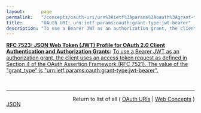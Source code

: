 ```yaml
---
layout:      page
permalink:   "/concepts/oauth-uri/urn%3Aietf%3Aparams%3Aoauth%3Agrant-type%3Ajwt-bearer"
title:       "OAuth URI: urn:ietf:params:oauth:grant-type:jwt-bearer"
description: "To use a Bearer JWT as an authorization grant, the client uses an access token request as defined in Section 4 of the OAuth Assertion Framework (RFC 7521). The value of the \"grant_type\" is \"urn:ietf:params:oauth:grant-type:jwt-bearer\"."
---
```


**[RFC 7523: JSON Web Token (JWT) Profile for OAuth 2.0 Client Authentication and Authorization Grants](/specs/IETF/RFC/7523 "This specification defines the use of a JSON Web Token (JWT) Bearer Token as a means for requesting an OAuth 2.0 access token as well as for client authentication."):** [To use a Bearer JWT as an authorization grant, the client uses an access token request as defined in Section 4 of the OAuth Assertion Framework (RFC 7521). The value of the "grant_type" is "urn:ietf:params:oauth:grant-type:jwt-bearer".](http://tools.ietf.org/html/rfc7523#section-2.1 "Read documentation for OAuth URI &#34;urn:ietf:params:oauth:grant-type:jwt-bearer&#34;")

<br/>
<hr/>

<p style="float : left"><a href="./urn:ietf:params:oauth:grant-type:jwt-bearer.json" title="JSON representing this particular Web Concept value">JSON</a></p>
<p style="text-align: right">Return to list of all ( <a href="../oauth-uris">OAuth URIs</a> | <a href="../">Web Concepts</a> )</p>
